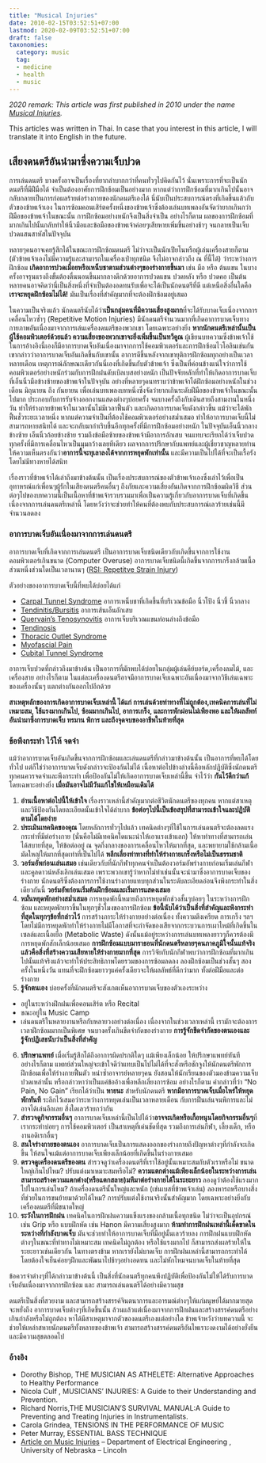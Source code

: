 ```yaml
---
title: "Musical Injuries"
date: 2010-02-15T03:52:51+07:00
lastmod: 2020-02-09T03:52:51+07:00
draft: false
taxonomies:
  category: music
  tag: 
  - medicine
  - health
  - music
---
```


_2020 remark: This article was first published in 2010 under the name [Musical Injuries](https://rorasa.wordpress.com/2010/02/15/musical-injuries/)._

This articles was written in Thai. In case that you interest in this article, I will translate it into English in the future.

## เสียงดนตรีอันนำมาซึ่งความเจ็บปวด

การเล่นดนตรี บางครั้งอาจเป็นเรื่องที่ยากลำบากกว่าที่คนทั่วๆไปคิดกันไว้ นั่นเพราะการที่จะเป็นนักดนตรีที่มีฝีมือได้ จำเป็นต้องอาศัยการฝึกซ้อมเป็นอย่างมาก หากแต่ว่าการฝึกซ้อมที่มากเกินไปนั้นอาจกลับกลายเป็นการก่อผลร้ายต่อร่างกายของนักดนตรีเองได้ นี่นับเป็นประสบการณ์ตรงที่เกิดขึ้นแล้วกับตัวของข้าพเจ้าเอง ในการซ้อมคอนเสิร์ตครั้งหนึ่งของข้าพเจ้าซึ่งต้องเล่นบทเพลงอันจัดว่ายากเกินกว่าฝีมือของข้าพเจ้าในขณะนั้น การฝึกซ้อมอย่างหนักจึงเป็นสิ่งจำเป็น อย่างไรก็ตาม ผลของการฝึกซ้อมที่มากเกินไปนั้นกลับทำให้นิ้วมือและข้อมือของข้าพเจ้าค่อยๆเสียหายเพิ่มขึ้นอย่างช้าๆ จนกลายเป็นเจ็บปวดแสนสาหัสในปัจจุบัน

หลายๆคนอาจเคยรู้สึกได้ในขณะการฝึกซ้อมดนตรี ไม่ว่าจะเป็นนักเปียโนหรือผู้เล่นเครื่องสายก็ตาม (ตัวข้าพเจ้าเองไม่มีความรู้และสามารถในเครื่องเป่าทุกชนิด จึงไม่อาจกล่าวถึง ณ ที่นี้ได้) ว่าระหว่างการฝึกซ้อม **เกิดอาการปวดเมื่อยหรือเหน็บชาตามส่วนต่างๆของร่างกายขึ้นมา** เช่น มือ หรือ ต้นแขน ในบางครั้งอาจรุนแรงถึงขั้นต้องตื่นนอนขึ้นมากลางดึกด้วยอาการปวดแขน ปวดหลัง หรือ ปวดคอ เป็นต้น หลายคนอาจคิดว่านี่เป็นสิ่งหนึ่งที่จำเป็นต้องอดทนรับเพื่อจะได้เป็นนักดนตรีที่ดี แต่เหนือสิ่งอื่นใดคือ **เราจะหยุดฝึกซ้อมไม่ได้!** มันเป็นเรื่องที่สำคัญมากที่จะต้องฝึกซ้อมอยู่เสมอ

ในความเป็นจริงแล้ว นักดนตรีนับได้ว่า**เป็นกลุ่มคนที่มีความเสี่ยงสูงมาก**ที่จะได้รับบาดเจ็บเนื่องจากการเคลื่อนไหวซ้ำๆ (Repetitive Motion Injuries) มีนักดนตรีจำนวนมากที่เกิดอาการบาดเจ็บทางกายภาพอันเนื่องมาจากการเล่นเครื่องดนตรีของพวกเขา โดยเฉพาะอย่างยิ่ง **หากนักดนตรีเหล่านั้นเป็นผู้ใช้คอมพิวเตอร์ด้วยแล้ว ความเสี่ยงของพวกเขาจะยิ่งเพิ่มขึ้นเป็นทวีคูณ** ผู้เขียนบทความซึ่งข้าพเจ้าใช้ในการอ้างอิงนี้เองก็มีอาการบาดเจ็บอันเนื่องมาจากการใช้คอมพิวเตอร์และการฝึกซ้อมไวโอลินเช่นกัน เขากล่าวว่าอาการบาดเจ็บอันเกิดขึ้นกับเขานั้น อาการดีขึ้นหลังจากเขายุติการฝึกซ้อมทุกอย่างเป็นเวลาหลายเดือน เหตุการณ์ลักษณะเดียวกันนี่เองที่เกิดขึ้นกับตัวข้าพเจ้า ซึ่งเป็นที่ค่อนข้างแน่ใจว่าการใช้คอมพิวเตอร์อย่างหนักร่วมกับการฝึกฝนดับเบิลเบสอย่างหนัก เป็นปัจจัยหลักที่ทำให้เกิดอาการบาดเจ็บที่เอ็นนิ้วมือข้างซ้ายของข้าพเจ้าในปัจจุบัน อย่างที่หลายๆคนทราบว่าข้าพเจ้าได้ฝึกซ้อมอย่างหนักในช่วงเดือน มิถุนายน ถึง กันยายน เพื่อเล่นบทเพลงบทหนึ่งซึ่งจัดว่ายากเกินระดับฝีมือของข้าพเจ้าในขณะนั้นไปมาก ประกอบกับการรับจ้างออกงานแสดงต่างๆบ่อยครั้ง จนบางครั้งถึงกับเดินสายถึงสามงานในหนึ่งวัน ทำให้ร่างกายข้าพเจ้าในเวลานั้นไม่มีเวลาฟื้นตัว และเกิดอาการบาดเจ็บดังกล่าวขึ้น  แม้ว่าจะได้พักฟื้นชั่วระยะเวลาหนึ่ง หากแต่ความจำเป็นที่ต้องใช้คอมพิวเตอร์อย่างสม่ำเสมอ ทำให้อาการบาดเจ็บนี้ไม่สามารถหายสนิทได้ และจะกลับมากำเริบขึ้นอีกทุกครั้งที่มีการฝึกซ้อมอย่างหนัก ในปัจจุบันเอ็นนิ้วกลางข้างซ้าย เอ็นนิ้วก้อยข้างซ้าย รวมถึงข้อมือซ้ายของข้าพเจ้ามีอาการอักเสบ จนแทบจะเรียกได้ว่าเจ็บปวดทุกครั้งที่มีการเคลื่อนไหวเป็นมุมกว้างเลยทีเดียว ผลจากการปรึกษากับแพทย์และผู้เชี่ยวชาญหลายท่านให้ความเห็นตรงกันว่า**อาการนี้จะทุเลาลงได้จากการหยุดพักเท่านั้น** และมีความเป็นไปได้ที่จะเป็นเรื้อรังโดยไม่มีทางหายได้สนิท

เรื่องราวที่ข้าพเจ้าได้เล่าถึงมาข้างต้นนั้น เป็นเรื่องประสบการณ์ของตัวข้าพเจ้าเองซึ่งเล่าไว้เพื่อเป็นอุทาหรณ์แก่เพื่อนๆผู้รักในเสียงดนตรีคนอื่นๆ ถึงภัยและความเสี่ยงอันเกิดจากการฝึกซ้อมผิดวิธี ส่วนต่อๆไปของบทความนี้เป็นเนื้อหาที่ข้าพเจ้ารวบรวมมาเพื่อเป็นความรู้เกี่ยวกับอาการบาดเจ็บที่เกิดขึ้นเนื่องจากการเล่นดนตรีเหล่านี้ โดยหวังว่าจะช่วยทำให้คนที่ต้องพบกับประสบการณ์เลวร้ายเช่นนี้มีจำนวนลดลง

### อาการบาดเจ็บอันเนื่องมาจากการเล่นดนตรี

อาการบาดเจ็บที่เกิดจากการเล่นดนตรี เป็นอาการบาดเจ็บชนิดเดียวกับเกิดขึ้นจากการใช้งานคอมพิวเตอร์เกินขนาด (Computer Overuse) อาการบาดเจ็บชนิดนี้เกิดขึ้นจากการเกร็งกล้ามเนื้อส่วนหนึ่งส่วนใดเป็นเวลานานๆ ([RSI: Repetitve Strain Injury](http://eeshop.unl.edu/rsi.html#WHAT))

ตัวอย่างของอาการบาดเจ็บนี้ที่พบได้บ่อยได้แก่
- [Carpal Tunnel Syndrome](http://www.medicinenet.com/carpal_tunnel_syndrome/article.htm) อาการเหน็บชาที่เกิดขึ้นที่บริเวณข้อมือ นิ้วโป้ง นิ้วชี้ นิ้วกลาง
- [Tendinitis/Bursitis](http://www.healthtouch.com/bin/EContent_HT/showAllLfts.asp?lftname=ACR035&cid=HT) อาการเส้นเอ็นอักเสบ
- [Quervain’s Tenosynovitis](http://www.handuniversity.com/topics.asp?Topic_ID=45) อาการเจ็บบริเวณแขนท่อนล่างถึงข้อมือ
- [Tendinosis](http://www.tendinosis.org/)
- [Thoracic Outlet Syndrome](http://www.nismat.org/ptcor/thoracic_outlet/index.html)
- [Myofascial Pain](http://www.stoppain.org/pain_medicine/content/chronicpain/myofascial.asp)
- [Cubital Tunnel Syndrome](http://simmonsortho.com/literature/cubitaltunnelsyndrome/cubitaltunnelsyndrome.html)

อาการเจ็บปวดที่กล่าวถึงมาข้างต้น เป็นอาการที่มักพบได้บ่อยในกลุ่มผู้เล่นคีย์บอร์ด,เครื่องลมไม้, และเครื่องสาย อย่างไรก็ตาม ในแต่ละเครื่องดนตรีอาจมีอาการบาดเจ็บเฉพาะอันเนื่องมาจากวิธีเล่นเฉพาะของเครื่องนั้นๆ แตกต่างกันออกไปอีกด้วย

**สาเหตุหลักของการเกิดอาการบาดเจ็บเหล่านี้ ได้แก่ การเล่นด้วยท่าทางที่ไม่ถูกต้อง,เทคนิคการเล่นที่ไม่เหมาะสม, ใช้แรงมากเกินไป, ซ้อมมากเกินไป, อาการเกร็ง, และการพักผ่อนไม่เพียงพอ และให้ผลลัพท์อันนำมาซึ่งการบาดเจ็บ ทรมาน พิการ และถึงจุดจบของอาชีพในท้ายที่สุด**

### ข้อพึงกระทำ ไว้ให้ จดจำ

แม้ว่าอาการบาดเจ็บอันเกิดขึ้นจากการฝึกซ้อมและเล่นดนตรีที่กล่าวมาข้างต้นนั้น เป็นอาการที่พบได้โดยทั่วไป แต่ก็ใช่ว่าอาการบาดเจ็บดังกล่าวจะป้องกันไม่ได้ เนื้อหาต่อไปข้างล่างนี้คือหลักปฏิบัติซึ่งนักดนตรีทุกคนควรจดจำและพึงกระทำ เพื่อป้องกันไม่ให้เกิดอาการบาดเจ็บเหล่านี้ขึ้น จำไว้ว่า **กันไว้ดีกว่าแก้** โดยเฉพาะอย่างยิ่ง **เมื่อมันอาจไม่มีวันแก้ไขให้เหมือนเดิมได้**

1. **อ่านเนื้อหาต่อไปนี้ให้เข้าใจ** เรื่องราวเหล่านี้สำคัญมากต่อชีวิตนักดนตรีของทุกคน หากแต่สาเหตุและวิธีป้องกันโดยละเอียดนั้นเข้าใจได้ลำบาก **ข้อต่อๆไปนี้เป็นข้อสรุปที่สามารถเข้าใจและปฏิบัติตามได้โดยง่าย**
2. **ประเมินเทคนิคของคุณ** โดยหลักการทั่วๆไปแล้ว เทคนิคต่างๆที่ใช้ในการเล่นดนตรีจะต้องลดแรงกระทำที่มีต่อร่างกาย (นั่นคือไม่มีเทคนิคใดแนะนำให้เอาแรงเข้าแลก) ให้หาท่าทางที่สามารถเล่นได้สบายที่สุด, ให้ข้อต่ออยู่ ณ จุดกึ่งกลางของการเคลื่อนไหวให้มากที่สุด, และพยายามใช้กล้ามเนื้อมัดใหญ่ให้มากที่สุดเท่าที่เป็นไปได้ **หลีกเลี่ยงท่าทางที่ทำให้ร่างกายเกร็งหรือไม่เป็นธรรมชาติ**
3. **วอร์มอัพก่อนเล่นเสมอ** เช่นเดียวกับที่นักกีฬาทุกคนจำเป็นต้องวอร์มอัพร่างกายก่อนเริ่มเล่นกีฬา และคูลดาวน์หลังเลิกเล่นเสมอ เพราะพวกเขารู้ว่าหากไม่ทำเช่นนั้นจะนำมาซึ่งอาการบาดเจ็บของร่างกาย นักดนตรีซึ่งต้องการการใช้งานร่างกายแทบทุกส่วนในระดับละเอียดอ่อนจึงพึงกระทำในสิ่งเดียวกันนี้ **วอร์มอัพก่อนเริ่มต้นฝึกซ้อมและเริ่มการแสดงเสมอ**
4. **หมั่นหยุดพักอย่างสม่ำเสมอ** การหยุดพักนี้หมายถึงการหยุดพักช่วงสั้นๆบ่อยๆ ในระหว่างการฝึกซ้อม และหยุดพักยาวขึ้นในทุกๆชั่วโมงของการฝึกซ้อม **ข้อนี้นับได้ว่าเป็นสิ่งที่สำคัญและพึงกระทำที่สุดในทุกๆข้อที่กล่าวไว้** การสร้างภาระให้ร่างกายอย่างต่อเนื่อง ทั้งความตึงเครียด การเกร็ง ฯลฯ โดยไม่มีการหยุดพักทำให้ร่างกายไม่มีโอกาสที่จะกำจัดของเสียจากกระบวนการเผาไหม้ที่เกิดขึ้นในเซลล์และเนื้อเยื่อ (Metabolic Waste) ดังนั้นแม้อยู่ระหว่างการเล่นบทเพลงยาวๆก็ควรต้องมีการหยุดพักสักเล็กน้อยเสมอ **การฝึกซ้อมแบบมาราธอนที่นักดนตรีหลายๆคนภาคภูมิใจนั้นแท้จริงแล้วคือสิ่งที่สร้างความเสียหายให้ร่างกายมากที่สุด** การวิจัยกับนักกีฬาพบว่าการฝึกซ้อมที่มากเกินไปนั้นแท้จริงแล้วจะทำให้ประสิทธิภาพโดยรวมของการซ้อมลดลง ลองฝึกซ้อมเป็นช่วงสั้นๆ สองครั้งในหนึ่งวัน แทนที่จะฝึกซ้อมยาวๆแค่ครั้งเดียวจะให้ผลลัพธ์ที่ดีกว่ามาก ทั้งต่อฝีมือและต่อร่างกาย
5. **รู้จักตนเอง** บ่อยครั้งที่นักดนตรีจะสังเกตเห็นอาการบาดเจ็บของตัวเองระหว่าง
  - อยู่ในระหว่างฝึกฝนเพื่อคอนเสิร์ต หรือ Recital
  - ขณะอยู่ใน Music Camp
  - เล่นดนตรีในหลายงานหรือกับหลายวงอย่างต่อเนื่อง
เนื่องจากในช่วงเวลาเหล่านี้ เรามักจะต้องการเวลาฝึกซ้อมมากเป็นพิเศษ จนบางครั้งเกินขีดจำกัดของร่างกาย **การรู้จักขีดจำกัดของตนเองและรู้จักปฏิเสธนับว่าเป็นสิ่งที่สำคัญ**
6. **ปรึกษาแพทย์** เมื่อเริ่มรู้สึกได้ถึงอาการผิดปรกติใดๆ แม้เพียงเล็กน้อย ให้ปรึกษาแพทย์ทันที อย่างไรก็ตาม แพทย์ส่วนใหญ่จะเข้าใจดีว่าแทบเป็นไปไม่ได้ที่จะสั่งหรือชักจูงให้นักดนตรีพักการฝึกซ้อมเพื่อให้ร่างกายฟื้นตัว หนำซ้ำอาจารย์หลายๆคน ยังสอนให้นักเรียนของตัวมองข้ามความเจ็บปวดเหล่านั้น หรือกล่าวหาว่าเป็นแค่ข้ออ้างเพื่อหลีกเลี่ยงการซ้อม อย่างไรก็ตาม คำกล่าวที่ว่า “No Pain, No Gain” เรียกได้ว่าเป็น **หายนะ** สำหรับนักดนตรี **หากมีอาการบาดเจ็บเมื่อไหร่ให้หยุดพักทันที** ระลึกไว้เสมอว่าระหว่างการหยุดเล่นเป็นเวลาหลายเดือน กับการฝืนเล่นจนพิการและไม่อาจได้เล่นอีกเลย สิ่งใดเลวร้ายกว่ากัน
7. **สำรวจดูกิจกรรมอื่นๆ** อาการบาดเจ็บเหล่านี้เป็นไปได้ว่า**อาจจะเกิดหรือเกื้อหนุนโดยกิจกรรมอื่นๆ**ที่เรากระทำบ่อยๆ การใช้คอมพิวเตอร์ เป็นสาเหตุที่เด่นชัดที่สุด รวมถึงการเล่นกีฬา, เลี้ยงเด็ก, หรืองานอดิเรกอื่นๆ
8. **สนใจร่างกายของตนเอง** อาการบาดเจ็บเป็นการแสดงออกของร่างกายถึงปัญหาต่างๆที่กำลังจะเกิดขึ้น ให้สนใจแม้แต่อาการบาดเจ็บเพียงเล็กน้อยที่เกิดขึ้นในร่างกายเสมอ
9. **ตรวจดูเครื่องดนตรีของตน** สำรวจดูว่าเครื่องดนตรีที่เราใช้อยู่นั้นเหมาะสมกับตัวเราหรือไม่ ขนาดใหญ่เกินไปไหม? ปรับแต่งมาเหมาะสมหรือไม่? **ความแตกต่างแม้เพียงเล็กน้อยในระหว่างการเล่นสามารถสร้างความแตกต่าง(หรือแตกสลาย)มหึมาต่อร่างกายได้ในระยะยาว** ลองดูว่าต้องใช้แรงมากไปในการเล่นไหม? ถ้าเครื่องดนตรีนั้นใหญ่และหนัก (เช่นเบสที่ข้าพเจ้าเล่น) ลองหารถหรือบางสิ่งที่ช่วยในการขนย้ายมาด้วยได้ไหม? การปรับแต่งใช้งานจริงนั้นสำคัญมาก โดยเฉพาะอย่างยิ่งกับเครื่องดนตรีที่มีขนาดใหญ่
10. **ระวังในการฝึกฝน** เทคนิคในการฝึกฝนความแข็งแรงของกล้ามเนื้อทุกชนิด ไม่ว่าจะเป็นอุปกรณ์ เช่น Grip หรือ แบบฝึกหัด เช่น Hanon มีความเสี่ยงสูงมาก **ห้ามทำการฝึกฝนเหล่านี้เด็ดขาดในระหว่างที่กำลังบาดเจ็บ** มันจะช่วยทำให้อาการบาดเจ็บที่มีอยู่นั้นเลวร้ายลง การฝึกฝนแบบฝึกหัดต่างๆในขณะที่ท่าทางไม่เหมาะสม เทคนิคไม่ถูกต้อง หรือใช้แรงมากไป ก็สามารถส่งผลร้ายให้ในระยะยาวเช่นเดียวกัน ในทางตรงข้าม หากเรายังไม่บาดเจ็บ การฝึกฝนเหล่านี้สามารถกระทำได้ โดยต้องใจเย็นค่อยๆฝึกและพัฒนาไปช้าๆอย่างอดทน และไม่หักโหมจนบาดเจ็บในท้ายที่สุด

ข้อควรจำต่างๆที่ได้กล่าวมาข้างต้นนี้ เป็นสิ่งที่นักดนตรีทุกคนพึงปฏิบัติเพื่อป้องกันไม่ให้ได้รับการบาดเจ็บอันเนื่องมาจากการฝึกซ้อม และ สามารถเล่นดนตรีได้อย่างมีความสุข

ดนตรีเป็นสิ่งที่สวยงาม และสามารถสร้างสรรค์จินตนาการและอารมณ์ต่างๆให้แก่มนุษย์ได้มากมายสุดจะหยั่งถึง อาการบาดเจ็บต่างๆที่เกิดขึ้นนั้น ล้วนแล้วแต่เนื่องมาจากการฝึกฝนและสร้างสรรค์ดนตรีอย่างเกินกำลังหรือไม่ถูกต้อง หาได้มีสาเหตุมาจากตัวของดนตรีเองแต่อย่างใด ข้าพเจ้าหวังว่าบทความนี้ จะช่วยให้เหล่าสหายนักดนตรีทั้งหลายของข้าพเจ้า สามารถสร้างสรรค์ดนตรีอันไพเราะงดงามได้อย่างยั่งยืนและมีความสุขตลอดไป

### อ้างอิง

- Dorothy Bishop, THE MUSICIAN AS ATHELETE: Alternative Approaches to Healthy Performance
- Nicola Culf , MUSICIANS’ INJURIES: A Guide to their Understanding and Prevention.
- Richard Norris,THE MUSICIAN’S SURVIVAL MANUAL:A Guide to Preventing and Treating Injuries in Instrumentalists.
- Carola Grindea, TENSIONS IN THE PERFORMANCE OF MUSIC
- Peter Murray, ESSENTIAL BASS TECHNIQUE
- [Article on Music Injuries](http://eeshop.unl.edu/music.html) – Department of Electrical Engineering , University of Nebraska – Lincoln
